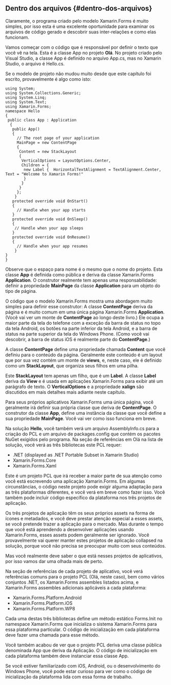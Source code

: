 ## Dentro dos arquivos {#dentro-dos-arquivos}

Claramente, o programa criado pelo modelo Xamarin.Forms é muito simples, por isso esta é uma excelente oportunidade para examinar os arquivos de código gerado e descobrir suas inter-relações e como elas funcionam.

Vamos começar com o código que é responsável por definir o texto que você vê na tela. Esta é a classe App no projeto **Olá**. No projeto criado pelo Visual Studio, a classe App é definido no arquivo App.cs, mas no Xamarin Studio, o arquivo é Hello.cs.

Se o modelo de projeto não mudou muito desde que este capítulo foi escrito, provavelmente é algo como isto:

```
using System;
using System.Collections.Generic;
using System.Linq;
using System.Text;
using Xamarin.Forms;
namespace Hello
{
 public class App : Application
  {
   public App()
   {
     // The root page of your application
     MainPage = new ContentPage
     {
      Content = new StackLayout
      {
       VerticalOptions = LayoutOptions.Center,
       Children = {
        new Label {  HorizontalTextAlignment = TextAlignment.Center,  Text = "Welcome to Xamarin Forms!"
        }
       }
      }
     };
    }
   protected override void OnStart()
   {
     // Handle when your app starts
   }
   protected override void OnSleep()
   {
    // Handle when your app sleeps
   }
   protected override void OnResume()
   {
     // Handle when your app resumes
    }
}
}
```

Observe que o espaço para nome é o mesmo que o nome do projeto. Esta classe **App** é definida como pública e deriva da classe Xamarin.Forms **Application**. O construtor realmente tem apenas uma responsabilidade: definir a propriedade **MainPage** da classe **Application** para um objeto do tipo de página.

O código que o modelo Xamarin.Forms mostra uma abordagem muito simples para definir esse construtor: A classe **ContentPage** deriva da página e é muito comum em uma única página Xamarin.Forms **Application**. \(Você vai ver um monte de **ContentPage** ao longo deste livro.\) Ele ocupa a maior parte da tela do telefone com a exceção da barra de status no topo da tela Android, os botões na parte inferior da tela Android, e a barra de status na parte superior da tela do Windows Phone. \(Como você vai descobrir, a barra de status iOS é realmente parte do **ContentPage**.\)

A classe **ContentPage** define uma propriedade chamada **Content** que você definiu para o conteúdo da página. Geralmente este conteúdo é um layout que por sua vez contém um monte de **views**, e, neste caso, ele é definido como um **StackLayout**, que organiza seus filhos em uma pilha.

Este **StackLayout** tem apenas um filho, que é um **Label**. A classe **Label** deriva da **View** e é usada em aplicações Xamarin.Forms para exibir até um parágrafo de texto. O **VerticalOptions** e a propriedade **xalign** são discutidos em mais detalhes mais adiante neste capítulo.

Para seus próprios aplicativos Xamarin.Forms uma única página, você geralmente irá definir sua própria classe que deriva de **ContentPage**. O construtor da classe **App**, define uma instância da classe que você define a sua propriedade **MainPage**. Você vai ver como isso funciona em breve.

Na solução **Hello**, você também verá um arquivo AssemblyInfo.cs para a criação do PCL e um arquivo de packages.config que contém os pacotes NuGet exigidos pelo programa. Na seção de referências em Olá na lista de solução, você verá as três bibliotecas este PCL requer:

* .NET \(displayed as .NET Portable Subset in Xamarin Studio\)
* Xamarin.Forms.Core
* Xamarin.Forms.Xaml

Este é um projeto PCL que irá receber a maior parte de sua atenção como você está escrevendo uma aplicação Xamarin.Forms. Em algumas circunstâncias, o código neste projeto pode exigir alguma adaptação para as três plataformas diferentes, e você verá em breve como fazer isso. Você também pode incluir código específico da plataforma nos três projetos de aplicação.

Os três projetos de aplicação têm os seus próprios assets na forma de ícones e metadados, e você deve prestar atenção especial a esses assets, se você pretende trazer a aplicação para o mercado. Mas durante o tempo que você está aprendendo a desenvolver aplicações usando Xamarin.Forms, esses assets podem geralmente ser ignorado. Você provavelmente vai querer manter estes projetos de aplicação collapsed na solução, porque você não precisa se preocupar muito com seus conteúdos.

Mas você realmente deve saber o que está nesses projetos de aplicativos, por isso vamos dar uma olhada mais de perto.

Na seção de referências de cada projeto de aplicativo, você verá referências comuns para o projeto PCL \(Olá, neste caso\), bem como vários conjuntos .NET, os Xamarin.Forms assembles listados acima, e Xamarin.Forms assembles adicionais aplicáveis a cada plataforma:

* Xamarin.Forms.Platform.Android
* Xamarin.Forms.Platform.iOS
* Xamarin.Forms.Platform.WP8

Cada uma destas três bibliotecas define um método estático Forms.Init no namespace Xamarin.Forms que inicializa o sistema Xamarin.Forms para essa plataforma particular. O código de inicialização em cada plataforma deve fazer uma chamada para esse método.

Você também acabou de ver que o projeto PCL deriva uma classe pública denominada App que deriva da Aplicação. O código de inicialização em cada plataforma também deve instanciar essa classe App.

Se você estiver familiarizado com iOS, Android, ou o desenvolvimento do Windows Phone, você pode estar curioso para ver como o código de inicialização da plataforma lida com essa forma de trabalho.

